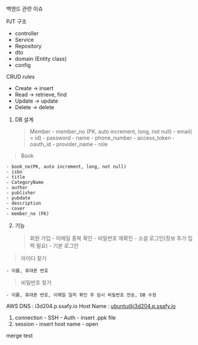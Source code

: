 백엔드 관련 이슈

PJT 구조

- controller
- Service
- Repository
- dto
- domain (Entity class)
- config

CRUD rules

- Create -> insert
- Read -> retrieve, find
- Update -> update
- Delete -> delete

1.  DB 설계
    > Member
        - member_no (PK, auto increment, long, not null)
        - email( = id)
        - password
        - name
        - phone_number
        - access_token
        - oauth_id
        - provider_name
        - role

> Book

    - book_no(PK, auto increment, long, not null)
    - isbn
    - title
    - CategoryName
    - author
    - publisher
    - pubdate
    - description
    - cover
    - member_no (FK)

2.  기능
    > 회원 가입
        - 이메일 중복 확인
        - 비밀번호 재확인
        - 소셜 로그인(정보 추가 입력 필요)
        - 기본 로그인

> 아이디 찾기

    - 이름, 휴대폰 번호

> 비밀번호 찾기

    - 이름, 휴대폰 번호, 이메일 일치 확인 후 임시 비밀번호 전송, DB 수정


AWS
DNS : i3d204.p.ssafy.io
Host Name : ubuntu@i3d204.p.ssafy.io
1. connection - SSH - Auth - insert .ppk file
2. session - insert host name - open

merge test
